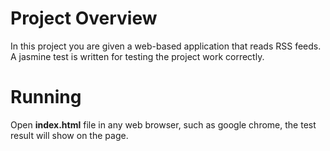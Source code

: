 # Project Overview

In this project you are given a web-based application that reads RSS feeds. A jasmine test is written for testing the project work correctly.

# Running

Open **index.html** file in any web browser, such as google chrome, the test result will show on the page.
